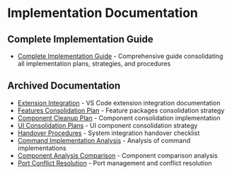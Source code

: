# Implementation Documentation

## Complete Implementation Guide
- [Complete Implementation Guide](COMPLETE-IMPLEMENTATION-GUIDE.md) - Comprehensive guide consolidating all implementation plans, strategies, and procedures

## Archived Documentation
- [Extension Integration](_archive/EXTENSION-INTEGRATION.md) - VS Code extension integration documentation
- [Features Consolidation Plan](_archive/FEATURES-CONSOLIDATION-PLAN.md) - Feature packages consolidation strategy
- [Component Cleanup Plan](_archive/COMPONENT-CLEANUP-IMPLEMENTATION-PLAN.md) - Component consolidation implementation
- [UI Consolidation Plans](_archive/UI-CONSOLIDATION-PLAN.md) - UI component consolidation strategy
- [Handover Procedures](_archive/HANDOVER.md) - System integration handover checklist
- [Command Implementation Analysis](_archive/command-implementation-analysis.md) - Analysis of command implementations
- [Component Analysis Comparison](_archive/component-analysis-comparison.md) - Component comparison analysis
- [Port Conflict Resolution](_archive/PORT-CONFLICT-RESOLUTION.md) - Port management and conflict resolution
